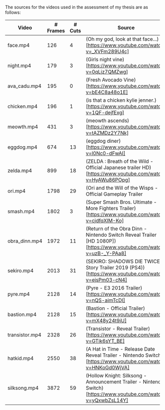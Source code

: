 The sources for the videos used in the assessment of my thesis are as follows:

| Video          | # Frames | # Cuts | Source                                                                                                                            |
| -------------- | -------- | ------ | --------------------------------------------------------------------------------------------------------------------------------- |
| face.mp4       | 126      | 4      | (Oh my god, look at that face...)[https://www.youtube.com/watch?v=_XVFm289U4c]                                                    |
| night.mp4      | 179      | 3      | (Girls night vine)[https://www.youtube.com/watch?v=0qLjz7QMZwg]                                                                   |
| ava_cadu.mp4   | 195      | 0      | (Fresh Avocado Vine)[https://www.youtube.com/watch?v=bE4C8a48o1E]                                                                 |
| chicken.mp4    | 196      | 1      | (is that a chicken kylie jenner.)[https://www.youtube.com/watch?v=1QF-dejfExg]                                                    |
| meowth.mp4     | 431      | 3      | (meowth ascends)[https://www.youtube.com/watch?v=tAZMDz2Y7Nk]
| eggdog.mp4     | 674      | 13     | (eggdog diner)[https://www.youtube.com/watch?v=l0Nc0-dFwAI]                                                                       |
| zelda.mp4      | 899      | 18     | (ZELDA : Breath of the Wild - Official Japanese trailer HD)[https://www.youtube.com/watch?v=HyAWu86POpg]                          |
| ori.mp4        | 1798     | 29     | (Ori and the Will of the Wisps - Official Gameplay Trailer | The Game Awards 2019)[https://www.youtube.com/watch?v=miJmKpzbls4]   |
| smash.mp4      | 1802     | 3      | (Super Smash Bros. Ultimate - More Fighters Trailer)[https://www.youtube.com/watch?v=cjdfqXIM-Ko]                                 |
| obra_dinn.mp4  | 1972     | 11     | (Return of the Obra Dinn - Nintendo Switch Reveal Trailer [HD 1080P])[https://www.youtube.com/watch?v=uzB-_Y-PAa8]                |
| sekiro.mp4     | 2013     | 31     | (SEKIRO: SHADOWS DIE TWICE - Story Trailer 2019 (PS4))[https://www.youtube.com/watch?v=ejsPm03-cN4]                               |
| pyre.mp4       | 2128     | 14     | (Pyre - E3 2016 Trailer)[https://www.youtube.com/watch?v=nQS-aimTcDI]                                                             |
| bastion.mp4    | 2128     | 15     | (Bastion - Official Trailer)[https://www.youtube.com/watch?v=mX48y24t9iU]                                                         |
| transistor.mp4 | 2328     | 26     | (Transistor - Reveal Trailer)[https://www.youtube.com/watch?v=GTik6sYT_BE]                                                        |
| hatkid.mp4     | 2550     | 38     | (A Hat in Time - Release Date Reveal Trailer - Nintendo Switch)[https://www.youtube.com/watch?v=HNKoGd0WjVA]                      |
| silksong.mp4   | 3872     | 59     | (Hollow Knight: Silksong - Announcement Trailer - Nintendo Switch)[https://www.youtube.com/watch?v=yQxwbZsL14Y]                   |
